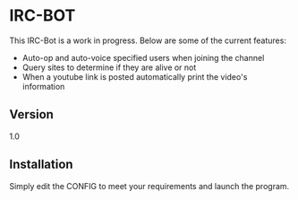 IRC-BOT
=========

This IRC-Bot is a work in progress. Below are some of the current features:

  - Auto-op and auto-voice specified users when joining the channel
  - Query sites to determine if they are alive or not
  - When a youtube link is posted automatically print the video's information


Version
----
1.0

Installation
--------------

Simply edit the CONFIG to meet your requirements and launch the program.

